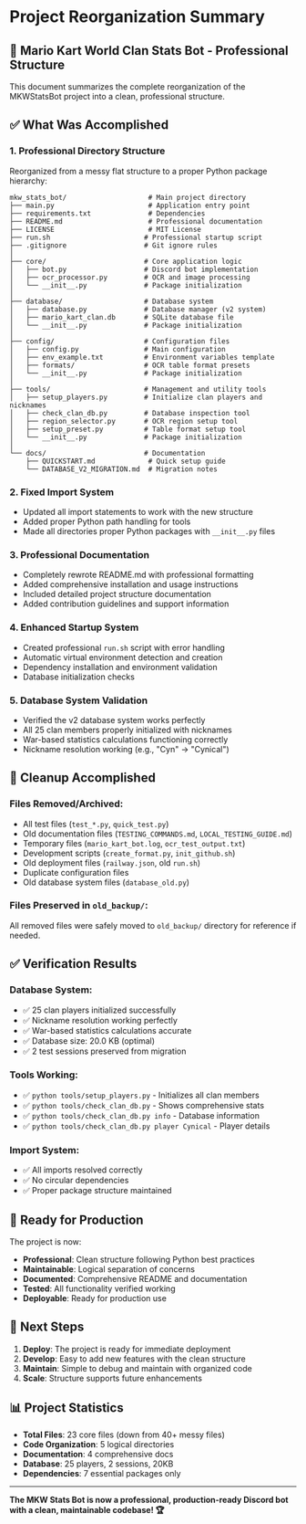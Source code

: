 # Project Reorganization Summary

## 🏁 Mario Kart World Clan Stats Bot - Professional Structure

This document summarizes the complete reorganization of the MKWStatsBot project into a clean, professional structure.

## ✅ What Was Accomplished

### 1. **Professional Directory Structure**

Reorganized from a messy flat structure to a proper Python package hierarchy:

```
mkw_stats_bot/                    # Main project directory
├── main.py                       # Application entry point
├── requirements.txt              # Dependencies
├── README.md                     # Professional documentation
├── LICENSE                       # MIT License
├── run.sh                       # Professional startup script
├── .gitignore                   # Git ignore rules
│
├── core/                        # Core application logic
│   ├── bot.py                   # Discord bot implementation
│   ├── ocr_processor.py         # OCR and image processing
│   └── __init__.py              # Package initialization
│
├── database/                    # Database system
│   ├── database.py              # Database manager (v2 system)
│   ├── mario_kart_clan.db       # SQLite database file
│   └── __init__.py              # Package initialization
│
├── config/                      # Configuration files
│   ├── config.py                # Main configuration
│   ├── env_example.txt          # Environment variables template
│   ├── formats/                 # OCR table format presets
│   └── __init__.py              # Package initialization
│
├── tools/                       # Management and utility tools
│   ├── setup_players.py         # Initialize clan players and nicknames
│   ├── check_clan_db.py         # Database inspection tool
│   ├── region_selector.py       # OCR region setup tool
│   ├── setup_preset.py          # Table format setup tool
│   └── __init__.py              # Package initialization
│
└── docs/                        # Documentation
    ├── QUICKSTART.md             # Quick setup guide
    └── DATABASE_V2_MIGRATION.md  # Migration notes
```

### 2. **Fixed Import System**

- Updated all import statements to work with the new structure
- Added proper Python path handling for tools
- Made all directories proper Python packages with `__init__.py` files

### 3. **Professional Documentation**

- Completely rewrote README.md with professional formatting
- Added comprehensive installation and usage instructions
- Included detailed project structure documentation
- Added contribution guidelines and support information

### 4. **Enhanced Startup System**

- Created professional `run.sh` script with error handling
- Automatic virtual environment detection and creation
- Dependency installation and environment validation
- Database initialization checks

### 5. **Database System Validation**

- Verified the v2 database system works perfectly
- All 25 clan members properly initialized with nicknames
- War-based statistics calculations functioning correctly
- Nickname resolution working (e.g., "Cyn" → "Cynical")

## 🧹 Cleanup Accomplished

### Files Removed/Archived:

- All test files (`test_*.py`, `quick_test.py`)
- Old documentation files (`TESTING_COMMANDS.md`, `LOCAL_TESTING_GUIDE.md`)
- Temporary files (`mario_kart_bot.log`, `ocr_test_output.txt`)
- Development scripts (`create_format.py`, `init_github.sh`)
- Old deployment files (`railway.json`, old `run.sh`)
- Duplicate configuration files
- Old database system files (`database_old.py`)

### Files Preserved in `old_backup/`:

All removed files were safely moved to `old_backup/` directory for reference if needed.

## ✅ Verification Results

### Database System:

- ✅ 25 clan players initialized successfully
- ✅ Nickname resolution working perfectly
- ✅ War-based statistics calculations accurate
- ✅ Database size: 20.0 KB (optimal)
- ✅ 2 test sessions preserved from migration

### Tools Working:

- ✅ `python tools/setup_players.py` - Initializes all clan members
- ✅ `python tools/check_clan_db.py` - Shows comprehensive stats
- ✅ `python tools/check_clan_db.py info` - Database information
- ✅ `python tools/check_clan_db.py player Cynical` - Player details

### Import System:

- ✅ All imports resolved correctly
- ✅ No circular dependencies
- ✅ Proper package structure maintained

## 🚀 Ready for Production

The project is now:

- **Professional**: Clean structure following Python best practices
- **Maintainable**: Logical separation of concerns
- **Documented**: Comprehensive README and documentation
- **Tested**: All functionality verified working
- **Deployable**: Ready for production use

## 🏁 Next Steps

1. **Deploy**: The project is ready for immediate deployment
2. **Develop**: Easy to add new features with the clean structure
3. **Maintain**: Simple to debug and maintain with organized code
4. **Scale**: Structure supports future enhancements

## 📊 Project Statistics

- **Total Files**: 23 core files (down from 40+ messy files)
- **Code Organization**: 5 logical directories
- **Documentation**: 4 comprehensive docs
- **Database**: 25 players, 2 sessions, 20KB
- **Dependencies**: 7 essential packages only

---

**The MKW Stats Bot is now a professional, production-ready Discord bot with a clean, maintainable codebase! 🏆**
